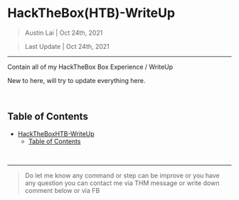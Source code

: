 # HackTheBox(HTB)-WriteUp

> Austin Lai | Oct 24th, 2021

> Last Update | Oct 24th, 2021

---

<!-- Description -->

Contain all of my HackTheBox Box Experience / WriteUp

New to here, will try to update everything here.

<!-- /Description -->

<br />

## Table of Contents

<!-- TOC -->

- [HackTheBoxHTB-WriteUp](#hacktheboxhtb-writeup)
    - [Table of Contents](#table-of-contents)

<!-- /TOC -->

<br />

---

> Do let me know any command or step can be improve or you have any question you can contact me via THM message or write down comment below or via FB




